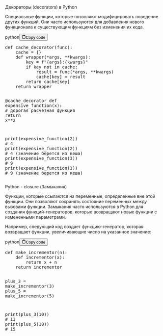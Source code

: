 <p>Декораторы (decorators) в Python</p>
<p>Специальные функции, которые позволяют модифицировать поведение
других функций. Они часто используются для добавления нового функционала
к существующим функциям без изменения их кода.</p>
<div class="code-element">
    <div class="lang-line">python<button class="copy-button"><svg stroke="currentColor" fill="none" stroke-width="2" viewBox="0 0 24 24" stroke-linecap="round" stroke-linejoin="round" class="h-4 w-4" height="1em" width="1em" xmlns="http://www.w3.org/2000/svg">
    <path d="M16 4h2a2 2 0 0 1 2 2v14a2 2 0 0 1-2 2H6a2 2 0 0 1-2-2V6a2 2 0 0 1 2-2h2"></path><rect x="8" y="2" width="8" height="4" rx="1" ry="1"></rect></svg>Copy code</button>
    </div>
    <div class="code"><div class="highlight"><pre><span></span><span class="k">def</span> <span class="nf">cache_decorator</span><span class="p">(</span><span class="n">func</span><span class="p">):</span>
    <span class="n">cache</span> <span class="o">=</span> <span class="p">{}</span>
    <span class="k">def</span> <span class="nf">wrapper</span><span class="p">(</span><span class="o">*</span><span class="n">args</span><span class="p">,</span> <span class="o">**</span><span class="n">kwargs</span><span class="p">):</span>
        <span class="n">key</span> <span class="o">=</span> <span class="sa">f</span><span class="s2">&quot;</span><span class="si">{</span><span class="n">args</span><span class="si">}</span><span class="s2">:</span><span class="si">{</span><span class="n">kwargs</span><span class="si">}</span><span class="s2">&quot;</span>
        <span class="k">if</span> <span class="n">key</span> <span class="ow">not</span> <span class="ow">in</span> <span class="n">cache</span><span class="p">:</span>
            <span class="n">result</span> <span class="o">=</span> <span class="n">func</span><span class="p">(</span><span class="o">*</span><span class="n">args</span><span class="p">,</span> <span class="o">**</span><span class="n">kwargs</span><span class="p">)</span>
            <span class="n">cache</span><span class="p">[</span><span class="n">key</span><span class="p">]</span> <span class="o">=</span> <span class="n">result</span>
        <span class="k">return</span> <span class="n">cache</span><span class="p">[</span><span class="n">key</span><span class="p">]</span>
    <span class="k">return</span> <span class="n">wrapper</span>

<span class="nd">@cache_decorator</span>
<span class="k">def</span> <span class="nf">expensive_function</span><span class="p">(</span><span class="n">x</span><span class="p">):</span>
    <span class="c1"># дорогая расчетная функция</span>
    <span class="k">return</span> <span class="n">x</span><span class="o">**</span><span class="mi">2</span>

<span class="nb">print</span><span class="p">(</span><span class="n">expensive_function</span><span class="p">(</span><span class="mi">2</span><span class="p">))</span>  <span class="c1"># 4</span>
<span class="nb">print</span><span class="p">(</span><span class="n">expensive_function</span><span class="p">(</span><span class="mi">2</span><span class="p">))</span>  <span class="c1"># 4 (значение берется из кеша)</span>
<span class="nb">print</span><span class="p">(</span><span class="n">expensive_function</span><span class="p">(</span><span class="mi">3</span><span class="p">))</span>  <span class="c1"># 9</span>
<span class="nb">print</span><span class="p">(</span><span class="n">expensive_function</span><span class="p">(</span><span class="mi">3</span><span class="p">))</span>  <span class="c1"># 9 (значение берется из кеша)</span>
</pre></div></div>
</div>

<p>Python - closure (Замыкания)</p>
<p>Функции, которые ссылаются на переменные, определенные вне этой функции.
Они позволяют сохранять состояние переменных между вызовами функции.
Замыкания часто используются в Python для создания функций-генераторов,
которые возвращают новые функции с измененными параметрами.</p>
<p>Например, следующий код создает функцию-генератор, которая возвращает
функции, увеличивающие число на указанное значение:</p>
<div class="code-element">
    <div class="lang-line">python<button class="copy-button"><svg stroke="currentColor" fill="none" stroke-width="2" viewBox="0 0 24 24" stroke-linecap="round" stroke-linejoin="round" class="h-4 w-4" height="1em" width="1em" xmlns="http://www.w3.org/2000/svg">
    <path d="M16 4h2a2 2 0 0 1 2 2v14a2 2 0 0 1-2 2H6a2 2 0 0 1-2-2V6a2 2 0 0 1 2-2h2"></path><rect x="8" y="2" width="8" height="4" rx="1" ry="1"></rect></svg>Copy code</button>
    </div>
    <div class="code"><div class="highlight"><pre><span></span><span class="k">def</span> <span class="nf">make_incrementor</span><span class="p">(</span><span class="n">n</span><span class="p">):</span>
    <span class="k">def</span> <span class="nf">incrementor</span><span class="p">(</span><span class="n">x</span><span class="p">):</span>
        <span class="k">return</span> <span class="n">x</span> <span class="o">+</span> <span class="n">n</span>
    <span class="k">return</span> <span class="n">incrementor</span>

<span class="n">plus_3</span> <span class="o">=</span> <span class="n">make_incrementor</span><span class="p">(</span><span class="mi">3</span><span class="p">)</span>
<span class="n">plus_5</span> <span class="o">=</span> <span class="n">make_incrementor</span><span class="p">(</span><span class="mi">5</span><span class="p">)</span>

<span class="nb">print</span><span class="p">(</span><span class="n">plus_3</span><span class="p">(</span><span class="mi">10</span><span class="p">))</span>  <span class="c1"># 13</span>
<span class="nb">print</span><span class="p">(</span><span class="n">plus_5</span><span class="p">(</span><span class="mi">10</span><span class="p">))</span>  <span class="c1"># 15</span>
</pre></div></div>
</div>
